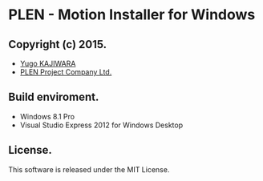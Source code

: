 PLEN - Motion Installer for Windows
================================================================================
Copyright (c) 2015.
---
- [Yugo KAJIWARA](https://github.com/musubi05)
- [PLEN Project Company Ltd.](http://plen.jp)

Build enviroment.
---
- Windows 8.1 Pro
- Visual Studio Express 2012 for Windows Desktop

License.
---
This software is released under the MIT License.